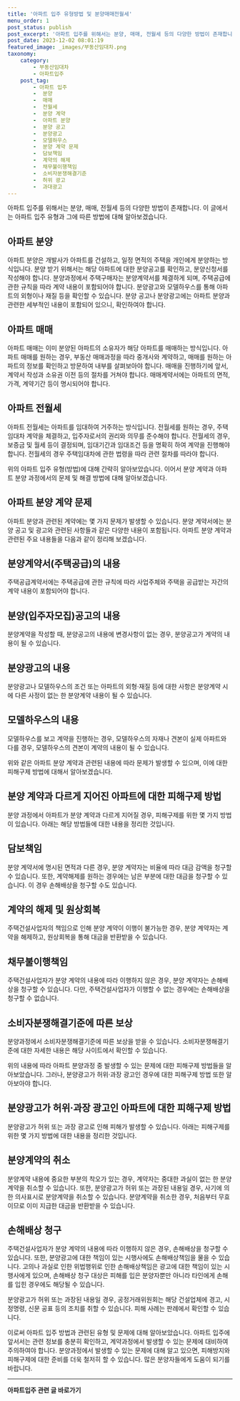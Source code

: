 ```yaml
---
title: '아파트 입주 유형방법 및 분양매매전월세'
menu_order: 1
post_status: publish
post_excerpt: '아파트 입주를 위해서는 분양, 매매, 전월세 등의 다양한 방법이 존재합니다. 이 글에서는 아파트 입주 유형과 그에 따른 방법에 대해 알아보겠습니다.'
post_date: 2023-12-02 08:01:19
featured_image: _images/부동산임대차.png
taxonomy:
    category:
        - 부동산임대차
        - 아파트입주
    post_tag:
        - 아파트 입주
        -  분양
        -  매매
        -  전월세
        -  분양 계약
        -  아파트 분양
        -  분양 공고
        -  분양광고
        -  모델하우스
        -  분양 계약 문제
        -  담보책임
        -  계약의 해제
        -  채무불이행책임
        -  소비자분쟁해결기준
        -  허위 광고
        -  과대광고
---
```



아파트 입주를 위해서는 분양, 매매, 전월세 등의 다양한 방법이 존재합니다. 이 글에서는 아파트 입주 유형과 그에 따른 방법에 대해 알아보겠습니다.

## 아파트 분양

아파트 분양은 개발사가 아파트를 건설하고, 일정 면적의 주택을 개인에게 분양하는 방식입니다. 분양 받기 위해서는 해당 아파트에 대한 분양공고를 확인하고, 분양신청서를 작성해야 합니다. 분양과정에서 주택구매자는 분양계약서를 체결하게 되며, 주택공급에 관한 규칙을 따라 계약 내용이 포함되어야 합니다. 분양광고와 모델하우스를 통해 아파트의 외형이나 재질 등을 확인할 수 있습니다. 분양 공고나 분양광고에는 아파트 분양과 관련한 세부적인 내용이 포함되어 있으니, 확인하여야 합니다. 

## 아파트 매매

아파트 매매는 이미 분양된 아파트의 소유자가 해당 아파트를 매매하는 방식입니다. 아파트 매매를 원하는 경우, 부동산 매매과정을 따라 중개사와 계약하고, 매매를 원하는 아파트의 정보를 확인하고 방문하여 내부를 살펴보아야 합니다. 매매을 진행하기에 앞서, 계약서 작성과 소유권 이전 등의 절차를 거쳐야 합니다. 매매계약서에는 아파트의 면적, 가격, 계약기간 등이 명시되어야 합니다.

## 아파트 전월세

아파트 전월세는 아파트를 임대하여 거주하는 방식입니다. 전월세를 원하는 경우, 주택임대차 계약을 체결하고, 입주자로서의 권리와 의무를 준수해야 합니다. 전월세의 경우, 보증금 및 월세 등이 결정되며, 임대기간과 임대조건 등을 명확히 하여 계약을 진행해야 합니다. 전월세의 경우 주택임대차에 관한 법령을 따라 관련 절차를 따라야 합니다.

위의 아파트 입주 유형(방법)에 대해 간략히 알아보았습니다. 이어서 분양 계약과 아파트 분양 과정에서의 문제 및 해결 방법에 대해 알아보겠습니다.

## 아파트 분양 계약 문제

아파트 분양과 관련된 계약에는 몇 가지 문제가 발생할 수 있습니다. 분양 계약서에는 분양 공고 및 광고와 관련된 사항들과 같은 다양한 내용이 포함됩니다. 아파트 분양 계약과 관련된 주요 내용들을 다음과 같이 정리해 보겠습니다.

## 분양계약서(주택공급)의 내용

주택공급계약서에는 주택공급에 관한 규칙에 따라 사업주체와 주택을 공급받는 자간의 계약 내용이 포함되어야 합니다.

## 분양(입주자모집)공고의 내용

분양계약을 작성할 때, 분양공고의 내용에 변경사항이 없는 경우, 분양공고가 계약의 내용이 될 수 있습니다.

## 분양광고의 내용

분양광고나 모델하우스의 조건 또는 아파트의 외형·재질 등에 대한 사항은 분양계약 시에 다른 사정이 없는 한 분양계약 내용이 될 수 있습니다.

## 모델하우스의 내용

모델하우스를 보고 계약을 진행하는 경우, 모델하우스의 자재나 견본이 실제 아파트와 다를 경우, 모델하우스의 견본이 계약의 내용이 될 수 있습니다.

위와 같은 아파트 분양 계약과 관련된 내용에 따라 문제가 발생할 수 있으며, 이에 대한 피해구제 방법에 대해서 알아보겠습니다.

## 분양 계약과 다르게 지어진 아파트에 대한 피해구제 방법

분양 과정에서 아파트가 분양 계약과 다르게 지어질 경우, 피해구제를 위한 몇 가지 방법이 있습니다. 아래는 해당 방법들에 대한 내용을 정리한 것입니다.

## 담보책임

분양 계약서에 명시된 면적과 다른 경우, 분양 계약자는 비율에 따라 대금 감액을 청구할 수 있습니다. 또한, 계약해제를 원하는 경우에는 남은 부분에 대한 대금을 청구할 수 있습니다. 이 경우 손해배상을 청구할 수도 있습니다.

## 계약의 해제 및 원상회복

주택건설사업자의 책임으로 인해 분양 계약이 이행이 불가능한 경우, 분양 계약자는 계약을 해제하고, 원상회복을 통해 대금을 반환받을 수 있습니다.

## 채무불이행책임

주택건설사업자가 분양 계약의 내용에 따라 이행하지 않은 경우, 분양 계약자는 손해배상을 청구할 수 있습니다. 다만, 주택건설사업자가 이행할 수 없는 경우에는 손해배상을 청구할 수 없습니다.

## 소비자분쟁해결기준에 따른 보상

분양과정에서 소비자분쟁해결기준에 따른 보상을 받을 수 있습니다. 소비자분쟁해결기준에 대한 자세한 내용은 해당 사이트에서 확인할 수 있습니다.

위의 내용에 따라 아파트 분양과정 중 발생할 수 있는 문제에 대한 피해구제 방법들을 알아보았습니다. 그러나, 분양광고가 허위·과장 광고인 경우에 대한 피해구제 방법 또한 알아보아야 합니다.

## 분양광고가 허위·과장 광고인 아파트에 대한 피해구제 방법

분양광고가 허위 또는 과장 광고로 인해 피해가 발생할 수 있습니다. 아래는 피해구제를 위한 몇 가지 방법에 대한 내용을 정리한 것입니다.

## 분양계약의 취소

분양계약 내용에 중요한 부분의 착오가 있는 경우, 계약자는 중대한 과실이 없는 한 분양계약을 취소할 수 있습니다. 또한, 분양광고가 허위 또는 과장된 내용일 경우, 사기에 의한 의사표시로 분양계약을 취소할 수 있습니다. 분양계약을 취소한 경우, 처음부터 무효이므로 이미 지급한 대금을 반환받을 수 있습니다.

## 손해배상 청구

주택건설사업자가 분양 계약의 내용에 따라 이행하지 않은 경우, 손해배상을 청구할 수 있습니다. 또한, 분양광고에 대한 책임이 있는 시행사에도 손해배상책임을 물을 수 있습니다. 고의나 과실로 인한 위법행위로 인한 손해배상책임은 광고에 대한 책임이 있는 시행사에게 있으며, 손해배상 청구 대상은 피해를 입은 분양자뿐만 아니라 타인에게 손해를 입힌 경우에도 해당될 수 있습니다.

분양광고가 허위 또는 과장된 내용일 경우, 공정거래위원회는 해당 건설업체에 경고, 시정명령, 신문 공표 등의 조치를 취할 수 있습니다. 피해 사례는 판례에서 확인할 수 있습니다.

이로써 아파트 입주 방법과 관련된 유형 및 문제에 대해 알아보았습니다. 아파트 입주에 앞서서는 관련 정보를 충분히 확인하고, 계약과정에서 발생할 수 있는 문제에 대비하여 주의하여야 합니다. 분양과정에서 발생할 수 있는 문제에 대해 알고 있으면, 피해방지와 피해구제에 대한 준비를 더욱 철저히 할 수 있습니다. 많은 분양자들에게 도움이 되기를 바랍니다.

<!-- wp:separator -->
<hr class="wp-block-separator has-alpha-channel-opacity"/>
<!-- /wp:separator -->

<!-- wp:group {"backgroundColor":"base","layout":{"type":"constrained"}} -->
<div class="wp-block-group has-base-background-color has-background"><!-- wp:paragraph {"align":"center","fontSize":"medium"} -->
<p class="has-text-align-center has-large-font-size"><strong>아파트입주 관련 글 바로가기</strong></p>
<!-- /wp:paragraph -->


<!-- wp:latest-posts
{"categories":[{"id":28177,"count":19,"description":"","link":"https://uknowlaw.com/category/%ec%95%84%ed%8c%8c%ed%8a%b8%ec%9e%85%ec%a3%bc/","name":"아파트입주","slug":"아파트입주","taxonomy":"category","parent":0,"meta":[],"_links":{"self":[{"href":"https://uknowlaw.com/wp-json/wp/v2/categories/28177"}],"collection":[{"href":"https://uknowlaw.com/wp-json/wp/v2/categories"}],"about":[{"href":"https://uknowlaw.com/wp-json/wp/v2/taxonomies/category"}],"wp:post_type":[{"href":"https://uknowlaw.com/wp-json/wp/v2/posts?categories=28177"}],"curies":[{"name":"wp","href":"https://api.w.org/{rel}","templated":true}]}}],"postsToShow":100,"excerptLength":28,"postLayout":"grid","columns":2,"featuredImageAlign":"left","featuredImageSizeSlug":"large","fontSize":"small"} /--></div>
<!-- /wp:group -->